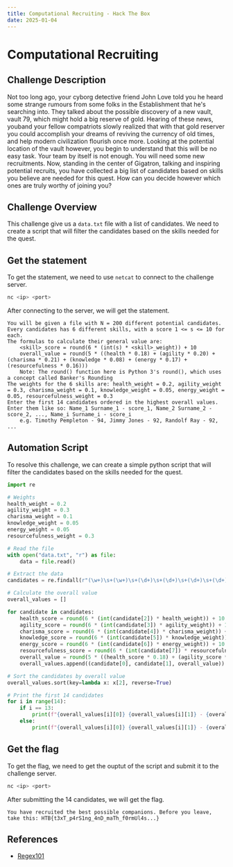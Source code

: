 ```yaml
---
title: Computational Recruiting - Hack The Box
date: 2025-01-04
---
```


<script setup>
    import ChallengeCard from "../../../../../.vitepress/components/ChallengeCard.vue";
</script>

# Computational Recruiting

## Challenge Description

Not too long ago, your cyborg detective friend John Love told you he heard some strange rumours from some folks in the
Establishment that he&#039;s searching into. They talked about the possible discovery of a new vault, vault 79, which
might hold a big reserve of gold. Hearing of these news, youband your fellow compatriots slowly realized that with that
gold reserver you could accomplish your dreams of reviving the currency of old times, and help modern civilization
flourish once more. Looking at the potential location of the vault however, you begin to understand that this will be no
easy task. Your team by itself is not enough. You will need some new recruitments. Now, standing in the center of
Gigatron, talking and inspiring potential recruits, you have collected a big list of candidates based on skills you
believe are needed for this quest. How can you decide however which ones are truly worthy of joining you?

## Challenge Overview

This challenge give us a `data.txt` file with a list of candidates. We need to create a script that will filter the
candidates based on the skills needed for the quest.

## Get the statement

To get the statement, we need to use `netcat` to connect to the challenge server.

```bash
nc <ip> <port>
```

After connecting to the server, we will get the statement.

```plaintext
You will be given a file with N = 200 different potential candidates. Every candidates has 6 different skills, with a score 1 <= s <= 10 for each.
The formulas to calculate their general value are:
	<skill>_score = round(6 * (int(s) * <skill>_weight)) + 10
	overall_value = round(5 * ((health * 0.18) + (agility * 0.20) + (charisma * 0.21) + (knowledge * 0.08) + (energy * 0.17) + (resourcefulness * 0.16)))
	Note: The round() function here is Python 3's round(), which uses a concept called Banker's Rounding
The weights for the 6 skills are: health_weight = 0.2, agility_weight = 0.3, charisma_weight = 0.1, knowledge_weight = 0.05, energy_weight = 0.05, resourcefulness_weight = 0.3
Enter the first 14 candidates ordered in the highest overall values.
Enter them like so: Name_1 Surname_1 - score_1, Name_2 Surname_2 - score_2, ..., Name_i Surname_i - score_i
	e.g. Timothy Pempleton - 94, Jimmy Jones - 92, Randolf Ray - 92, ...
```

## Automation Script

To resolve this challenge, we can create a simple python script that will filter the candidates based on the skills
needed for the quest.

```python
import re

# Weights
health_weight = 0.2
agility_weight = 0.3
charisma_weight = 0.1
knowledge_weight = 0.05
energy_weight = 0.05
resourcefulness_weight = 0.3

# Read the file
with open("data.txt", "r") as file:
    data = file.read()

# Extract the data
candidates = re.findall(r"(\w+)\s+(\w+)\s+(\d+)\s+(\d+)\s+(\d+)\s+(\d+)\s+(\d+)\s+(\d+)", data)

# Calculate the overall value
overall_values = []

for candidate in candidates:
    health_score = round(6 * (int(candidate[2]) * health_weight)) + 10
    agility_score = round(6 * (int(candidate[3]) * agility_weight)) + 10
    charisma_score = round(6 * (int(candidate[4]) * charisma_weight)) + 10
    knowledge_score = round(6 * (int(candidate[5]) * knowledge_weight)) + 10
    energy_score = round(6 * (int(candidate[6]) * energy_weight)) + 10
    resourcefulness_score = round(6 * (int(candidate[7]) * resourcefulness_weight)) + 10
    overall_value = round(5 * ((health_score * 0.18) + (agility_score * 0.20) + (charisma_score * 0.21) + (knowledge_score * 0.08) + (energy_score * 0.17) + (resourcefulness_score * 0.16)))
    overall_values.append((candidate[0], candidate[1], overall_value))

# Sort the candidates by overall value
overall_values.sort(key=lambda x: x[2], reverse=True)

# Print the first 14 candidates
for i in range(14):
    if i == 13:
        print(f"{overall_values[i][0]} {overall_values[i][1]} - {overall_values[i][2]}")
    else:
        print(f"{overall_values[i][0]} {overall_values[i][1]} - {overall_values[i][2]}", end=", ")

```

## Get the flag

To get the flag, we need to get the ouptut of the script and submit it to the challenge server.

```bash
nc <ip> <port>
```

After submitting the 14 candidates, we will get the flag.

```plaintext
You have recruited the best possible companions. Before you leave, take this: HTB{t3xT_p4rS1ng_4nD_maTh_f0rmUl4s...}
```

<ChallengeCard
    challengeType="misc"
    challengeName="Computational Recruiting"
    htbCardLink="https://www.hackthebox.com/achievement/challenge/585215/714"
/>

## References

- [Regex101](https://regex101.com/)
